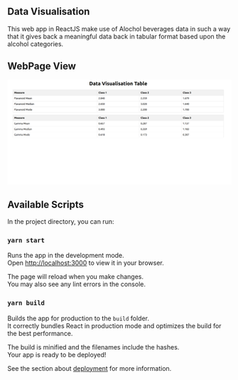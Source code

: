 ## Data Visualisation
This web app in ReactJS make use of Alochol beverages data in such a way that it gives back a meaningful data back in tabular format based upon the alcohol categories. 

## WebPage View
![Web Page View: Data Table](<Screenshot from 2023-11-19 11-07-07.png>)


## Available Scripts
In the project directory, you can run:

### `yarn start`
Runs the app in the development mode.\
Open [http://localhost:3000](http://localhost:3000) to view it in your browser.

The page will reload when you make changes.\
You may also see any lint errors in the console.

### `yarn build`

Builds the app for production to the `build` folder.\
It correctly bundles React in production mode and optimizes the build for the best performance.

The build is minified and the filenames include the hashes.\
Your app is ready to be deployed!

See the section about [deployment](https://facebook.github.io/create-react-app/docs/deployment) for more information.

